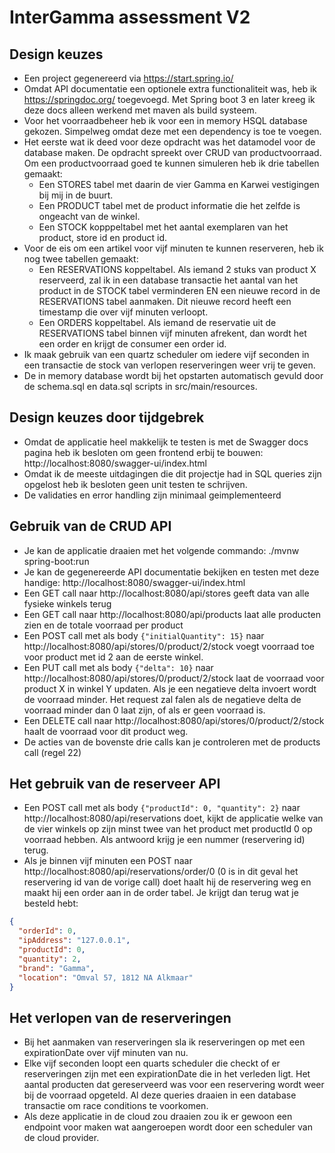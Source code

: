 # InterGamma assessment V2


## Design keuzes
* Een project gegenereerd via https://start.spring.io/
* Omdat API documentatie een optionele extra functionaliteit was, heb ik https://springdoc.org/ toegevoegd. Met Spring boot 3 en later kreeg ik deze docs alleen werkend met maven als build systeem.
* Voor het voorraadbeheer heb ik voor een in memory HSQL database gekozen. Simpelweg omdat deze met een dependency is toe te voegen.
* Het eerste wat ik deed voor deze opdracht was het datamodel voor de database maken. De opdracht spreekt over CRUD van productvoorraad. Om een productvoorraad goed te kunnen simuleren heb ik drie tabellen gemaakt:
  * Een STORES tabel met daarin de vier Gamma en Karwei vestigingen bij mij in de buurt.
  * Een PRODUCT tabel met de product informatie die het zelfde is ongeacht van de winkel.
  * Een STOCK kopppeltabel met het aantal exemplaren van het product, store id en product id.
* Voor de eis om een artikel voor vijf minuten te kunnen reserveren, heb ik nog twee tabellen gemaakt:
  * Een RESERVATIONS koppeltabel. Als iemand 2 stuks van product X reserveerd, zal ik in een database transactie het aantal van het product in de STOCK tabel verminderen EN een nieuwe record in de RESERVATIONS tabel aanmaken. Dit nieuwe record heeft een timestamp die over vijf minuten verloopt.
  * Een ORDERS koppeltabel. Als iemand de reservatie uit de RESERVATIONS tabel binnen vijf minuten afrekent, dan wordt het een order en krijgt de consumer een order id.
* Ik maak gebruik van een quartz scheduler om iedere vijf seconden in een transactie de stock van verlopen reserveringen weer vrij te geven.
* De in memory database wordt bij het opstarten automatisch gevuld door de schema.sql en data.sql scripts in src/main/resources.

## Design keuzes door tijdgebrek
* Omdat de applicatie heel makkelijk te testen is met de Swagger docs pagina heb ik besloten om geen frontend erbij te bouwen: http://localhost:8080/swagger-ui/index.html
* Omdat ik de meeste uitdagingen die dit projectje had in SQL queries zijn opgelost heb ik besloten geen unit testen te schrijven. 
* De validaties en error handling zijn minimaal geimplementeerd

## Gebruik van de CRUD API
* Je kan de applicatie draaien met het volgende commando: ./mvnw spring-boot:run
* Je kan de gegenereerde API documentatie bekijken en testen met deze handige: http://localhost:8080/swagger-ui/index.html
* Een GET call naar http://localhost:8080/api/stores geeft data van alle fysieke winkels terug
* Een GET call naar http://localhost:8080/api/products laat alle producten zien en de totale voorraad per product
* Een POST call met als body `{"initialQuantity": 15}` naar http://localhost:8080/api/stores/0/product/2/stock voegt voorraad toe voor product met id 2 aan de eerste winkel.
* Een PUT call met als body `{"delta": 10}` naar http://localhost:8080/api/stores/0/product/2/stock laat de voorraad voor product X in winkel Y updaten. Als je een negatieve delta invoert wordt de voorraad minder. Het request zal falen als de negatieve delta de voorraad minder dan 0 laat zijn, of als er geen voorraad is.
* Een DELETE call naar http://localhost:8080/api/stores/0/product/2/stock haalt de voorraad voor dit product weg.
* De acties van de bovenste drie calls kan je controleren met de products call (regel 22)

## Het gebruik van de reserveer API
* Een POST call met als body `{"productId": 0, "quantity": 2}` naar http://localhost:8080/api/reservations doet, kijkt de applicatie welke van de vier winkels op zijn minst twee van het product met productId 0 op voorraad hebben. Als antwoord krijg je een nummer (reservering id) terug.
* Als je binnen vijf minuten een POST naar http://localhost:8080/api/reservations/order/0 (0 is in dit geval het reservering id van de vorige call) doet haalt hij de reservering weg en maakt hij een order aan in de order tabel. Je krijgt dan terug wat je besteld hebt:
```json
{
  "orderId": 0,
  "ipAddress": "127.0.0.1",
  "productId": 0,
  "quantity": 2,
  "brand": "Gamma",
  "location": "Omval 57, 1812 NA Alkmaar"
}
```

## Het verlopen van de reserveringen
* Bij het aanmaken van reserveringen sla ik reserveringen op met een expirationDate over vijf minuten van nu.
* Elke vijf seconden loopt een quarts scheduler die checkt of er reserveringen zijn met een expirationDate die in het verleden ligt. Het aantal producten dat gereserveerd was voor een reservering wordt weer bij de voorraad opgeteld. Al deze queries draaien in een database transactie om race conditions te voorkomen.
* Als deze applicatie in de cloud zou draaien zou ik er gewoon een endpoint voor maken wat aangeroepen wordt door een scheduler van de cloud provider.
